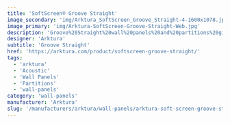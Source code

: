 ```yaml
---
title: 'SoftScreen® Groove Straight'
image_secondary: 'img/Arktura_SoftScreen_Groove_Straight-4-1600x1078.jpg'
image_primary: 'img/Arktura-SoftScreen-Groove-Straight-Web.jpg'
description: 'Groove%20Straight%20wall%20panels%20and%20partitions%20give%20a%20subtle%20linear%20texture%20to%20spaces%20while%20creating%20a%20barrier%20from%20noise%20and%20air%20current.%20Choose%20from%203%20spacing%20options%20for%20its%20vertical%20lines%2C%20all%20providing%20acoustic%20comfort%20thanks%20to%20their%20Soft%20Sound%AE%uFE0F%20construction.%20And%20like%20the%20rest%20of%20the%20line%2C%20panels%20can%20be%20either%20fixed%20into%20place%20cable%20hung%2C%20wall%20mounted%2C%20or%20set%20on%20a%20track%20to%20serve%20as%20operable%20dividers.%20%A0'
designer: 'Arktura'
subtitle: 'Groove Straight'
href: 'https://arktura.com/product/softscreen-groove-straight/'
tags:
  - 'arktura'
  - 'Acoustic'
  - 'Wall Panels'
  - 'Partitions'
  - 'wall-panels'
category: 'wall-panels'
manufacturer: 'Arktura'
slug: '/manufacturers/arktura/wall-panels/arktura-soft-screen-groove-straight'
---
```

